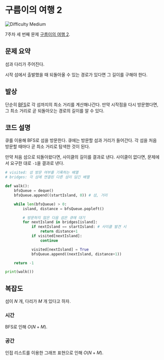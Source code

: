 # 구름이의 여행 2

![Difficulty Medium](https://img.shields.io/badge/Difficulty-Medium-yellow)

7주차 세 번째 문제 [구름이의 여행 2][problem].

[problem]: https://edu.goorm.io/learn/lecture/33428/%EC%95%8C%EA%B3%A0%EB%A6%AC%EC%A6%98-%EB%A8%BC%EB%8D%B0%EC%9D%B4-%EC%B1%8C%EB%A6%B0%EC%A7%80-%EC%8B%9C%EC%A6%8C1/lesson/1684544/7%EC%A3%BC%EC%B0%A8-%EB%AC%B8%EC%A0%9C-3-%EA%B5%AC%EB%A6%84%EC%9D%B4%EC%9D%98-%EC%97%AC%ED%96%89-2



## 문제 요약

섬과 다리가 주어진다.

시작 섬에서 출발했을 때 되돌아올 수 있는 경로가 있다면 그 길이를 구해야 한다.



## 발상

단순히 [BFS][bfs]로 각 섬까지의 최소 거리를 계산해나간다.
만약 시작점을 다시 방문했다면, 그 최소 거리로 곧 되돌아오는 경로의 길이를 알 수 있다.

[bfs]: https://en.wikipedia.org/wiki/Breadth-first_search



## 코드 설명

큐를 이용해 BFS로 섬을 방문한다.
큐에는 방문할 섬과 거리가 들어간다.
각 섬을 처음 방문할 때마다 곧 최소 거리로 탐색한 것이 된다.

만약 처음 섬으로 되돌아왔다면, 사이클의 길이를 결과로 낸다.
사이클이 없다면, 문제에서 요구한 대로 `-1`을 결과로 낸다.

```python
# visited: 섬 방문 여부를 기록하는 배열
# bridges: 각 섬에 연결된 다른 섬이 담긴 배열

def walk():
    bfsQueue = deque()
    bfsQueue.append((startIsland, 0)) # 섬, 거리

    while len(bfsQueue) > 0:
        island, distance = bfsQueue.popleft()

        # 방문하지 않은 다음 섬은 큐에 대기
        for nextIsland in bridges[island]:
            if nextIsland == startIsland: # 사이클 발견 시
                return distance+1
            if visited[nextIsland]:
                continue

            visited[nextIsland] = True
            bfsQueue.append((nextIsland, distance+1))

    return -1

print(walk())
```



## 복잡도

섬이 $N$ 개, 다리가 $M$ 개 있다고 하자.



### 시간

BFS로 인해 $O(N+M)$.



### 공간

인접 리스트를 이용한 그래프 표현으로 인해 $O(N+M)$.

